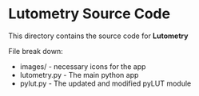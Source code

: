 # Lutometry Source Code
This directory contains the source code for <b>Lutometry</b>

File break down:
<ul>
  <li>
    images/ - necessary icons for the app
  </li>
  <li>
    lutometry.py - The main python app
  </li>
  <li>
    pylut.py - The updated and modified pyLUT module
  </li>
</ul>
